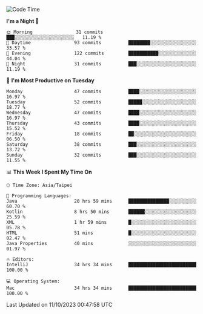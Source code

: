 <!--START_SECTION:waka-->
![Code Time](http://img.shields.io/badge/Code%20Time-494%20hrs%2051%20mins-blue)

**I'm a Night 🦉** 

```text
🌞 Morning                31 commits          ███░░░░░░░░░░░░░░░░░░░░░░   11.19 % 
🌆 Daytime                93 commits          ████████░░░░░░░░░░░░░░░░░   33.57 % 
🌃 Evening                122 commits         ███████████░░░░░░░░░░░░░░   44.04 % 
🌙 Night                  31 commits          ███░░░░░░░░░░░░░░░░░░░░░░   11.19 % 
```
📅 **I'm Most Productive on Tuesday** 

```text
Monday                   47 commits          ████░░░░░░░░░░░░░░░░░░░░░   16.97 % 
Tuesday                  52 commits          █████░░░░░░░░░░░░░░░░░░░░   18.77 % 
Wednesday                47 commits          ████░░░░░░░░░░░░░░░░░░░░░   16.97 % 
Thursday                 43 commits          ████░░░░░░░░░░░░░░░░░░░░░   15.52 % 
Friday                   18 commits          ██░░░░░░░░░░░░░░░░░░░░░░░   06.50 % 
Saturday                 38 commits          ███░░░░░░░░░░░░░░░░░░░░░░   13.72 % 
Sunday                   32 commits          ███░░░░░░░░░░░░░░░░░░░░░░   11.55 % 
```


📊 **This Week I Spent My Time On** 

```text
🕑︎ Time Zone: Asia/Taipei

💬 Programming Languages: 
Java                     20 hrs 59 mins      ███████████████░░░░░░░░░░   60.70 % 
Kotlin                   8 hrs 50 mins       ██████░░░░░░░░░░░░░░░░░░░   25.59 % 
XML                      1 hr 59 mins        █░░░░░░░░░░░░░░░░░░░░░░░░   05.78 % 
HTML                     51 mins             █░░░░░░░░░░░░░░░░░░░░░░░░   02.47 % 
Java Properties          40 mins             ░░░░░░░░░░░░░░░░░░░░░░░░░   01.97 % 

🔥 Editors: 
IntelliJ                 34 hrs 34 mins      █████████████████████████   100.00 % 

💻 Operating System: 
Mac                      34 hrs 34 mins      █████████████████████████   100.00 % 
```


 Last Updated on 11/10/2023 00:47:58 UTC
<!--END_SECTION:waka-->
